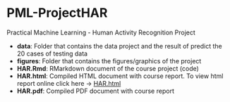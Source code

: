 # PML-ProjectHAR
Practical Machine Learning - Human Activity Recognition Project

- **data**: Folder that contains the data project and the result of predict the 20 cases of testing data
- **figures**: Folder that contains the figures/graphics of the project
- **HAR.Rmd**: RMarkdown document of the course project (code)
- **HAR.html**: Compiled HTML document with course report. To view html report online click here -> [HAR.html](https://aixarodriguez.github.io/HAR.html)
- **HAR.pdf**: Compiled PDF document with course report
